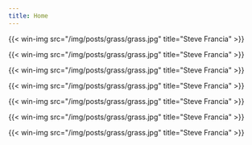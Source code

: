 ```yaml
---
title: Home
---
```




{{< win-img src="/img/posts/grass/grass.jpg" title="Steve Francia" >}}

{{< win-img src="/img/posts/grass/grass.jpg" title="Steve Francia" >}}

{{< win-img src="/img/posts/grass/grass.jpg" title="Steve Francia" >}}

{{< win-img src="/img/posts/grass/grass.jpg" title="Steve Francia" >}}

{{< win-img src="/img/posts/grass/grass.jpg" title="Steve Francia" >}}

{{< win-img src="/img/posts/grass/grass.jpg" title="Steve Francia" >}}

{{< win-img src="/img/posts/grass/grass.jpg" title="Steve Francia" >}}



